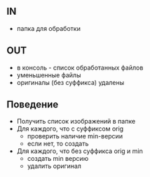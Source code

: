 ---
---
## IN
* папка для обработки

## OUT
* в консоль - список обработанных файлов
* уменьшенные файлы
* оригиналы (без суффикса) удалены

## Поведение
* Получить список изображений в папке
* Для каждого, что с суффиксом orig
  - проверить наличие min-версии
  - если нет, то создать
* Для каждого, что без суффикса orig и min
  - создать min версию
  - удалить оригинал
